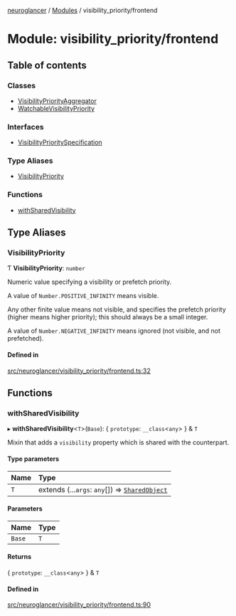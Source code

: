 [neuroglancer](../README.md) / [Modules](../modules.md) / visibility\_priority/frontend

# Module: visibility\_priority/frontend

## Table of contents

### Classes

- [VisibilityPriorityAggregator](../classes/visibility_priority_frontend.VisibilityPriorityAggregator.md)
- [WatchableVisibilityPriority](../classes/visibility_priority_frontend.WatchableVisibilityPriority.md)

### Interfaces

- [VisibilityPrioritySpecification](../interfaces/visibility_priority_frontend.VisibilityPrioritySpecification.md)

### Type Aliases

- [VisibilityPriority](visibility_priority_frontend.md#visibilitypriority)

### Functions

- [withSharedVisibility](visibility_priority_frontend.md#withsharedvisibility)

## Type Aliases

### VisibilityPriority

Ƭ **VisibilityPriority**: `number`

Numeric value specifying a visibility or prefetch priority.

A value of `Number.POSITIVE_INFINITY` means visible.

Any other finite value means not visible, and specifies the prefetch priority (higher means
higher priority); this should always be a small integer.

A value of `Number.NEGATIVE_INFINITY` means ignored (not visible, and not prefetched).

#### Defined in

[src/neuroglancer/visibility_priority/frontend.ts:32](https://github.com/ActiveBrainAtlas2/neuroglancer/blob/1beb5d34/src/neuroglancer/visibility_priority/frontend.ts#L32)

## Functions

### withSharedVisibility

▸ **withSharedVisibility**<`T`\>(`Base`): { `prototype`: `__class`<`any`\>  } & `T`

Mixin that adds a `visibility` property which is shared with the counterpart.

#### Type parameters

| Name | Type |
| :------ | :------ |
| `T` | extends (...`args`: `any`[]) => [`SharedObject`](../classes/annotation_annotation_layer_state._internal_.SharedObject.md) |

#### Parameters

| Name | Type |
| :------ | :------ |
| `Base` | `T` |

#### Returns

{ `prototype`: `__class`<`any`\>  } & `T`

#### Defined in

[src/neuroglancer/visibility_priority/frontend.ts:90](https://github.com/ActiveBrainAtlas2/neuroglancer/blob/1beb5d34/src/neuroglancer/visibility_priority/frontend.ts#L90)
